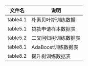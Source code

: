 文件名|说明
------|----
table4.1 | 朴素贝叶斯训练数据
table5.1 | 贷款申请样本数据表
table5.2 | 二叉回归树训练数据表
table8.1 | AdaBoost训练数据表
table8.2 | 提升树训练数据表
